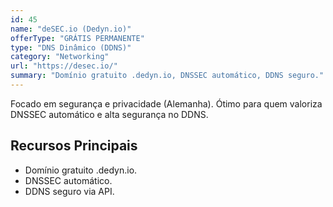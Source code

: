 ```yaml
---
id: 45
name: "deSEC.io (Dedyn.io)"
offerType: "GRÁTIS PERMANENTE"
type: "DNS Dinâmico (DDNS)"
category: "Networking"
url: "https://desec.io/"
summary: "Domínio gratuito .dedyn.io, DNSSEC automático, DDNS seguro."
---
```


Focado em segurança e privacidade (Alemanha). Ótimo para quem valoriza DNSSEC automático e alta segurança no DDNS.

## Recursos Principais

- Domínio gratuito .dedyn.io.
- DNSSEC automático.
- DDNS seguro via API.
